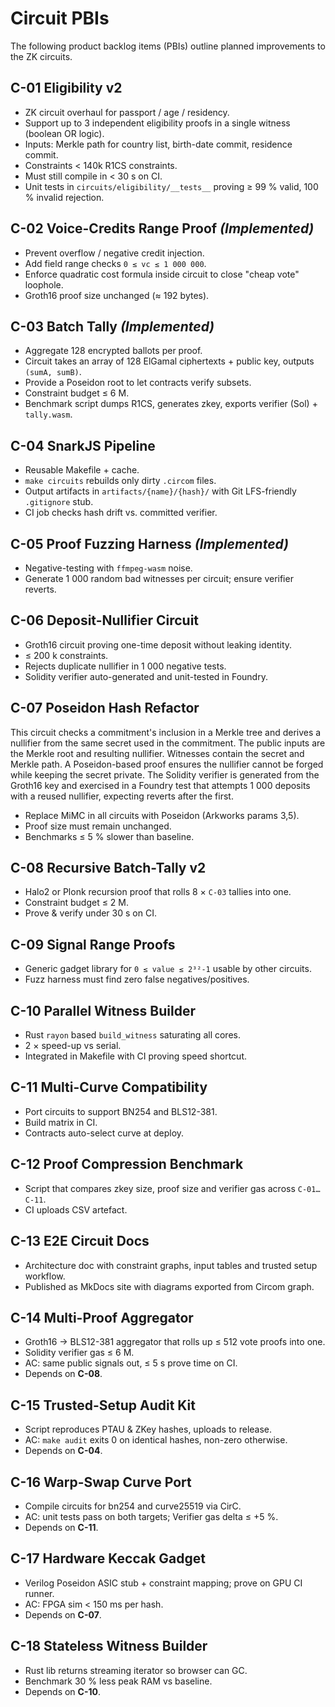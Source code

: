 # Circuit PBIs

The following product backlog items (PBIs) outline planned improvements to the ZK circuits.

## C-01 Eligibility v2
- ZK circuit overhaul for passport / age / residency.
- Support up to 3 independent eligibility proofs in a single witness (boolean OR logic).
- Inputs: Merkle path for country list, birth-date commit, residence commit.
- Constraints < 140k R1CS constraints.
- Must still compile in < 30 s on CI.
- Unit tests in `circuits/eligibility/__tests__` proving ≥ 99 % valid, 100 % invalid rejection.

## C-02 Voice-Credits Range Proof *(Implemented)*
- Prevent overflow / negative credit injection.
- Add field range checks `0 ≤ vc ≤ 1 000 000`.
- Enforce quadratic cost formula inside circuit to close "cheap vote" loophole.
- Groth16 proof size unchanged (≈ 192 bytes).

## C-03 Batch Tally *(Implemented)*
- Aggregate 128 encrypted ballots per proof.
- Circuit takes an array of 128 ElGamal ciphertexts + public key, outputs `(sumA, sumB)`.
- Provide a Poseidon root to let contracts verify subsets.
- Constraint budget ≤ 6 M.
- Benchmark script dumps R1CS, generates zkey, exports verifier (Sol) + `tally.wasm`.

## C-04 SnarkJS Pipeline
- Reusable Makefile + cache.
- `make circuits` rebuilds only dirty `.circom` files.
- Output artifacts in `artifacts/{name}/{hash}/` with Git LFS-friendly `.gitignore` stub.
- CI job checks hash drift vs. committed verifier.

## C-05 Proof Fuzzing Harness *(Implemented)*
- Negative-testing with `ffmpeg-wasm` noise.
- Generate 1 000 random bad witnesses per circuit; ensure verifier reverts.

## C-06 Deposit-Nullifier Circuit
- Groth16 circuit proving one-time deposit without leaking identity.
- ≤ 200 k constraints.
- Rejects duplicate nullifier in 1 000 negative tests.
- Solidity verifier auto-generated and unit-tested in Foundry.

## C-07 Poseidon Hash Refactor
This circuit checks a commitment's inclusion in a Merkle tree and
derives a nullifier from the same secret used in the commitment. The
public inputs are the Merkle root and resulting nullifier. Witnesses
contain the secret and Merkle path. A Poseidon-based proof ensures the
nullifier cannot be forged while keeping the secret private. The
Solidity verifier is generated from the Groth16 key and exercised in a
Foundry test that attempts 1 000 deposits with a reused nullifier,
expecting reverts after the first.
- Replace MiMC in all circuits with Poseidon (Arkworks params 3,5).
- Proof size must remain unchanged.
- Benchmarks ≤ 5 % slower than baseline.

## C-08 Recursive Batch-Tally v2
- Halo2 or Plonk recursion proof that rolls 8 × `C-03` tallies into one.
- Constraint budget ≤ 2 M.
- Prove & verify under 30 s on CI.

## C-09 Signal Range Proofs
- Generic gadget library for `0 ≤ value ≤ 2³²-1` usable by other circuits.
- Fuzz harness must find zero false negatives/positives.

## C-10 Parallel Witness Builder
- Rust `rayon` based `build_witness` saturating all cores.
- 2 × speed-up vs serial.
- Integrated in Makefile with CI proving speed shortcut.

## C-11 Multi-Curve Compatibility
- Port circuits to support BN254 and BLS12-381.
- Build matrix in CI.
- Contracts auto-select curve at deploy.

## C-12 Proof Compression Benchmark
- Script that compares zkey size, proof size and verifier gas across `C-01…C-11`.
- CI uploads CSV artefact.

## C-13 E2E Circuit Docs
- Architecture doc with constraint graphs, input tables and trusted setup workflow.
- Published as MkDocs site with diagrams exported from Circom graph.

## C-14 Multi-Proof Aggregator
- Groth16 → BLS12-381 aggregator that rolls up ≤ 512 vote proofs into one.
- Solidity verifier gas ≤ 6 M.
- AC: same public signals out, ≤ 5 s prove time on CI.
- Depends on **C-08**.

## C-15 Trusted-Setup Audit Kit
- Script reproduces PTAU & ZKey hashes, uploads to release.
- AC: `make audit` exits 0 on identical hashes, non-zero otherwise.
- Depends on **C-04**.

## C-16 Warp-Swap Curve Port
- Compile circuits for bn254 and curve25519 via CirC.
- AC: unit tests pass on both targets; Verifier gas delta ≤ +5 %.
- Depends on **C-11**.

## C-17 Hardware Keccak Gadget
- Verilog Poseidon ASIC stub + constraint mapping; prove on GPU CI runner.
- AC: FPGA sim < 150 ms per hash.
- Depends on **C-07**.

## C-18 Stateless Witness Builder
- Rust lib returns streaming iterator so browser can GC.
- Benchmark 30 % less peak RAM vs baseline.
- Depends on **C-10**.
